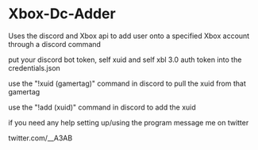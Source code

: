 # Xbox-Dc-Adder
Uses the discord and Xbox api to add user onto a specified Xbox account through a discord command 


put your discord bot token, self xuid and self xbl 3.0 auth token into the credentials.json

use the "!xuid (gamertag)" command in discord to pull the xuid from that gamertag 

use the "!add (xuid)" command in discord to add the xuid

if you need any help setting up/using the program message me on twitter

twitter.com/__A3AB
